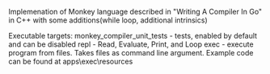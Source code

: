 Implemenation of Monkey language described in "Writing A Compiler In Go" in C++ with some additions(while loop, additional intrinsics)

Executable targets:
monkey_compiler_unit_tests - tests, enabled by default and can be disabled
repl - Read, Evaluate, Print, and Loop
exec - execute program from files. Takes files as command line argument. Example code can be found at apps\exec\resources
